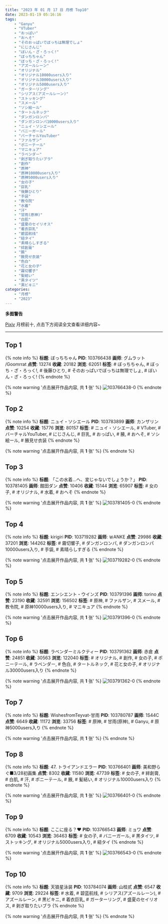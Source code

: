 ```yaml
---
title: "2023 年 01 月 17 日 月榜 Top10"
date: 2023-01-19 05:16:16
tags:
    - "Ganyu"
    - "VTuber"
    - "おっぱい"
    - "おへそ"
    - "そのおっぱいでぼっちは無理でしょ"
    - "にじさんじ"
    - "ぼいん・ざ・ろっく!"
    - "ぼっちちゃん"
    - "ぼっち・ざ・ろっく!"
    - "アズールレーン"
    - "オリジナル"
    - "オリジナル10000users入り"
    - "オリジナル30000users入り"
    - "オリジナル5000users入り"
    - "ガーターリング"
    - "シリアス(アズールレーン)"
    - "ストッキング"
    - "スメール"
    - "ソシ絵ール"
    - "タートルネック"
    - "ダンガンロンパ"
    - "ダンガンロンパ10000users入り"
    - "ニュイ・ソシエール"
    - "バニーガール"
    - "バーチャルYouTuber"
    - "ファルザン"
    - "ポニーテール"
    - "マニキュア"
    - "ラベンダー"
    - "剥ぎ取りたいブラ"
    - "創作"
    - "原神"
    - "原神10000users入り"
    - "原神5000users入り"
    - "女の子"
    - "巨乳"
    - "後藤ひとり"
    - "手袋"
    - "教令院"
    - "水着"
    - "汗"
    - "甘雨(原神)"
    - "白肌"
    - "盛夏のセイリオス"
    - "着衣巨乳"
    - "碧蓝航线"
    - "紐タイ"
    - "素晴らしすぎる"
    - "絆創膏"
    - "腋"
    - "腋見せ衣装"
    - "色白"
    - "花と女の子"
    - "霧切響子"
    - "髪結い"
    - "黒タイツ"
    - "黒ビキニ"
categories:
    - "月榜"
    - "2023"
---
```


<i class="fa fa-triangle-exclamation"></i>**多图警告**<i class="fa fa-triangle-exclamation"></i>

[Pixiv](https://www.pixiv.net/) 月榜前十, 点击下方阅读全文查看详细内容~

<!-- more -->

---

## Top 1

{% note info %}
**标题**: ぼっちちゃん
**PID**: 103766438 **画师**: グムラット /Goomrrat
**点赞**: 13274 **收藏**: 20182 **浏览**: 62051
**标签**: # ぼっちちゃん, # ぼっち・ざ・ろっく!, # 後藤ひとり, # そのおっぱいでぼっちは無理でしょ, # ぼいん・ざ・ろっく!
{% endnote %}

{% note warning '点击展开作品内容, 共 **1** 张' %}
![103766438-0](https://i.pixiv.re/img-original/img/2022/12/21/00/00/09/103766438_p0.png)
{% endnote %}

## Top 2

{% note info %}
**标题**: ニュイ・ソシエール
**PID**: 103783899 **画师**: カンザリン
**点赞**: 10254 **收藏**: 15776 **浏览**: 80157
**标签**: # ニュイ・ソシエール, # VTuber, # バーチャルYouTuber, # にじさんじ, # 巨乳, # おっぱい, # 腋, # おへそ, # ソシ絵ール, # 腋見せ衣装
{% endnote %}

{% note warning '点击展开作品内容, 共 **1** 张' %}
{% endnote %}

## Top 3

{% note info %}
**标题**: 「この水着…へ、変じゃないでしょうか？」
**PID**: 103781405 **画师**: 館田ダン
**点赞**: 10406 **收藏**: 15144 **浏览**: 65907
**标签**: # 女の子, # オリジナル, # 水着, # おへそ
{% endnote %}

{% note warning '点击展开作品内容, 共 **1** 张' %}
![103781405-0](https://i.pixiv.re/img-original/img/2022/12/21/17/56/48/103781405_p0.jpg)
{% endnote %}

## Top 4

{% note info %}
**标题**: kirigiri
**PID**: 103719282 **画师**: ￦ANKE
**点赞**: 29986 **收藏**: 37201 **浏览**: 144262
**标签**: # 霧切響子, # ダンガンロンパ, # ダンガンロンパ10000users入り, # 手袋, # 素晴らしすぎる
{% endnote %}

{% note warning '点击展开作品内容, 共 **1** 张' %}
![103719282-0](https://i.pixiv.re/img-original/img/2022/12/19/00/41/15/103719282_p0.jpg)
{% endnote %}

## Top 5

{% note info %}
**标题**: エンシエント・ウインズ
**PID**: 103791396 **画师**: torino
**点赞**: 23190 **收藏**: 32591 **浏览**: 156502
**标签**: # 原神, # ファルザン, # スメール, # 教令院, # 原神10000users入り, # マニキュア
{% endnote %}

{% note warning '点击展开作品内容, 共 **1** 张' %}
![103791396-0](https://i.pixiv.re/img-original/img/2022/12/22/00/00/21/103791396_p0.jpg)
{% endnote %}

## Top 6

{% note info %}
**标题**: ラベンダーミルクティー
**PID**: 103791362 **画师**: 赤倉
**点赞**: 24851 **收藏**: 30563 **浏览**: 122040
**标签**: # オリジナル, # 創作, # 女の子, # ポニーテール, # ラベンダー, # 色白, # タートルネック, # 花と女の子, # オリジナル30000users入り
{% endnote %}

{% note warning '点击展开作品内容, 共 **1** 张' %}
![103791362-0](https://i.pixiv.re/img-original/img/2022/12/22/00/00/13/103791362_p0.png)
{% endnote %}

## Top 7

{% note info %}
**标题**: WishesfromTeyvat-甘雨
**PID**: 103780787 **画师**: 1S44C
**点赞**: 6649 **收藏**: 11172 **浏览**: 33756
**标签**: # 原神, # 甘雨(原神), # Ganyu, # 原神5000users入り
{% endnote %}

{% note warning '点击展开作品内容, 共 **1** 张' %}
{% endnote %}

## Top 8

{% note info %}
**标题**: 47. トライアンドエラー
**PID**: 103766401 **画师**: 美和野らぐ■3/28初画集
**点赞**: 8302 **收藏**: 11580 **浏览**: 47739
**标签**: # 女の子, # 絆創膏, # 白肌, # 汗, # ポニーテール, # 腋, # 髪結い, # オリジナル10000users入り
{% endnote %}

{% note warning '点击展开作品内容, 共 **1** 张' %}
![103766401-0](https://i.pixiv.re/img-original/img/2022/12/21/00/00/02/103766401_p0.png)
{% endnote %}

## Top 9

{% note info %}
**标题**: ここに座る？❤️
**PID**: 103766543 **画师**: ミョワ
**点赞**: 6709 **收藏**: 10543 **浏览**: 36463
**标签**: # 女の子, # バニーガール, # 黒タイツ, # ストッキング, # オリジナル5000users入り, # 紐タイ
{% endnote %}

{% note warning '点击展开作品内容, 共 **1** 张' %}
![103766543-0](https://i.pixiv.re/img-original/img/2022/12/21/00/00/40/103766543_p0.png)
{% endnote %}

## Top 10

{% note info %}
**标题**: 天狼星泳装
**PID**: 103784074 **画师**: 山桂贰
**点赞**: 6547 **收藏**: 9709 **浏览**: 29224
**标签**: # 水着, # 碧蓝航线, # シリアス(アズールレーン), # アズールレーン, # 黒ビキニ, # 着衣巨乳, # ガーターリング, # 盛夏のセイリオス, # 剥ぎ取りたいブラ
{% endnote %}

{% note warning '点击展开作品内容, 共 **1** 张' %}
{% endnote %}
